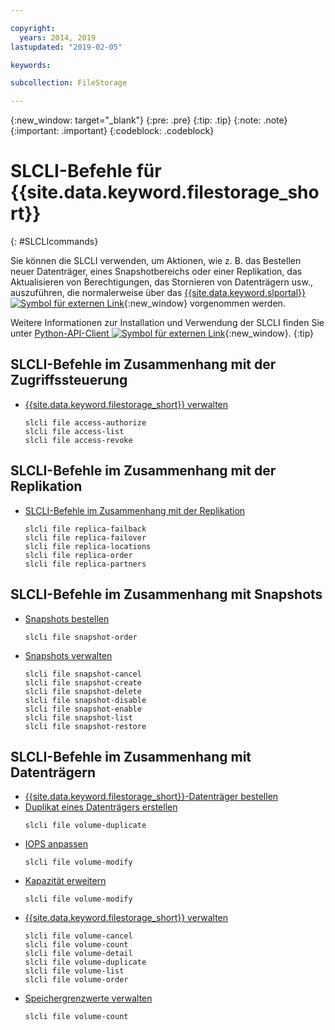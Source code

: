 ```yaml
---

copyright:
  years: 2014, 2019
lastupdated: "2019-02-05"

keywords:

subcollection: FileStorage

---
```

{:new_window: target="_blank"}
{:pre: .pre}
{:tip: .tip}
{:note: .note}
{:important: .important}
{:codeblock: .codeblock}

# SLCLI-Befehle für {{site.data.keyword.filestorage_short}}
{: #SLCLIcommands}

Sie können die SLCLI verwenden, um Aktionen, wie z. B. das Bestellen neuer Datenträger, eines Snapshotbereichs oder einer Replikation, das Aktualisieren von Berechtigungen, das Stornieren von Datenträgern usw., auszuführen, die normalerweise über das [{{site.data.keyword.slportal}} ![Symbol für externen Link](../../icons/launch-glyph.svg "Symbol für externen Link")](https://control.softlayer.com/){:new_window} vorgenommen werden. 

Weitere Informationen zur Installation und Verwendung der SLCLI finden Sie unter [Python-API-Client ![Symbol für externen Link](../../icons/launch-glyph.svg "Symbol für externen Link")](https://softlayer-python.readthedocs.io/en/latest/cli.html){:new_window}.
{:tip}

## SLCLI-Befehle im Zusammenhang mit der Zugriffssteuerung
* [{{site.data.keyword.filestorage_short}} verwalten](/docs/infrastructure/FileStorage?topic=FileStorage-managingstorage)  
  ```
  slcli file access-authorize
  slcli file access-list
  slcli file access-revoke
  ```

## SLCLI-Befehle im Zusammenhang mit der Replikation

* [SLCLI-Befehle im Zusammenhang mit der Replikation](/docs/infrastructure/FileStorage?topic=FileStorage-replication#clicommands)
  ```
  slcli file replica-failback
  slcli file replica-failover
  slcli file replica-locations
  slcli file replica-order
  slcli file replica-partners
  ```

## SLCLI-Befehle im Zusammenhang mit Snapshots

* [Snapshots bestellen](/docs/infrastructure/FileStorage?topic=FileStorage-ordering-snapshots)
  ```
  slcli file snapshot-order
  ```

* [Snapshots verwalten](/docs/infrastructure/FileStorage?topic=FileStorage-managingSnapshots)
  ```
  slcli file snapshot-cancel
  slcli file snapshot-create
  slcli file snapshot-delete
  slcli file snapshot-disable
  slcli file snapshot-enable
  slcli file snapshot-list
  slcli file snapshot-restore
  ```

## SLCLI-Befehle im Zusammenhang mit Datenträgern

* [{{site.data.keyword.filestorage_short}}-Datenträger bestellen](/docs/infrastructure/FileStorage?topic=FileStorage-orderingSLCLI)
* [Duplikat eines Datenträgers erstellen](/docs/infrastructure/FileStorage?topic=FileStorage-duplicatevolume)
  ```
  slcli file volume-duplicate
  ```
* [IOPS anpassen](/docs/infrastructure/FileStorage?topic=FileStorage-adjustingIOPS#adjustingsteps)
  ```
  slcli file volume-modify
  ```
* [Kapazität erweitern](/docs/infrastructure/FileStorage?topic=FileStorage-expandCapacity#resizingsteps)
  ```
  slcli file volume-modify
  ```
* [{{site.data.keyword.filestorage_short}} verwalten](/docs/infrastructure/FileStorage?topic=FileStorage-managingstorage)
  ```
  slcli file volume-cancel
  slcli file volume-count
  slcli file volume-detail
  slcli file volume-duplicate
  slcli file volume-list
  slcli file volume-order
  ```
* [Speichergrenzwerte verwalten](/docs/infrastructure/FileStorage?topic=FileStorage-managinglimits)
  ```
  slcli file volume-count
  ```
